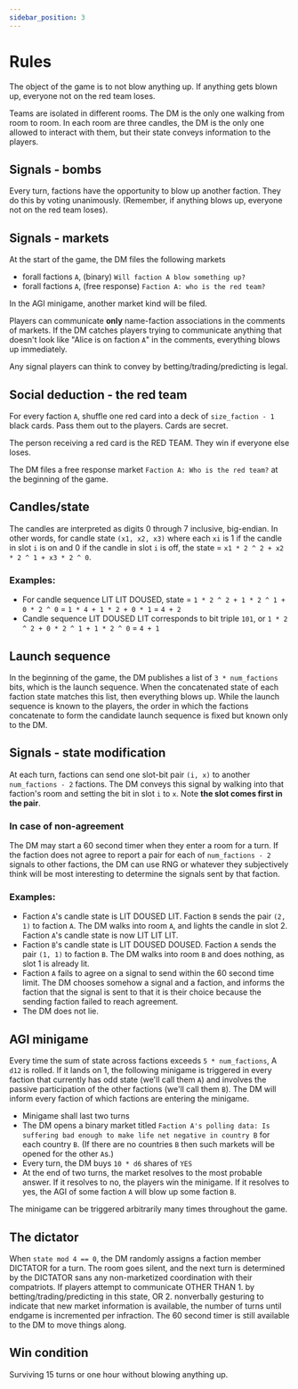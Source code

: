 ```yaml
---
sidebar_position: 3
---
```


# Rules

The object of the game is to not blow anything up. If anything gets blown up, everyone not on the red team loses. 

Teams are isolated in different rooms. The DM is the only one walking from room to room. In each room are three candles, the DM is the only one allowed to interact with them, but their state conveys information to the players. 

## Signals - bombs

Every turn, factions have the opportunity to blow up another faction. They do this by voting unanimously. (Remember, if anything blows up, everyone not on the red team loses). 

## Signals - markets

At the start of the game, the DM files the following markets

- forall factions `A`, (binary) `Will faction A blow something up?`
- forall factions `A`, (free response) `Faction A: who is the red team?`

In the AGI minigame, another market kind will be filed. 

Players can communicate **only** name-faction associations in the comments of markets. If the DM catches players trying to communicate anything that doesn't look like "Alice is on faction `A`" in the comments, everything blows up immediately. 

Any signal players can think to convey by betting/trading/predicting is legal. 

## Social deduction - the red team

For every faction `A`, shuffle one red card into a deck of `size_faction - 1` black cards. Pass them out to the players. Cards are secret. 

The person receiving a red card is the RED TEAM. They win if everyone else loses. 

The DM files a free response market `Faction A: Who is the red team?` at the beginning of the game. 

## Candles/state

The candles are interpreted as digits 0 through 7 inclusive, big-endian. In other words, for candle state `(x1, x2, x3)` where each `xi` is 1 if the candle in slot `i` is on and 0 if the candle in slot `i` is off, the state = `x1 * 2 ^ 2 + x2 * 2 ^ 1 + x3 * 2 ^ 0`. 

### Examples: 

- For candle sequence LIT LIT DOUSED, state = `1 * 2 ^ 2 + 1 * 2 ^ 1 + 0 * 2 ^ 0` = `1 * 4 + 1 * 2 + 0 * 1` = `4 + 2`
- Candle sequence LIT DOUSED LIT corresponds to bit triple `101`, or `1 * 2 ^ 2 + 0 * 2 ^ 1 + 1 * 2 ^ 0` = `4 + 1` 

## Launch sequence

In the beginning of the game, the DM publishes a list of `3 * num_factions` bits, which is the launch sequence. When the concatenated state of each faction state matches this list, then everything blows up. While the launch sequence is known to the players, the order in which the factions concatenate to form the candidate launch sequence is fixed but known only to the DM. 

## Signals - state modification

At each turn, factions can send one slot-bit pair `(i, x)` to another `num_factions - 2` factions. The DM conveys this signal by walking into that faction's room and setting the bit in slot `i` to `x`. Note **the slot comes first in the pair**. 

### In case of non-agreement

The DM may start a 60 second timer when they enter a room for a turn. If the faction does not agree to report a pair for each of `num_factions - 2` signals to other factions, the DM can use RNG or whatever they subjectively think will be most interesting to determine the signals sent by that faction. 

### Examples: 
- Faction `A`'s candle state is LIT DOUSED LIT. Faction `B` sends the pair `(2, 1)` to faction `A`. The DM walks into room `A`, and lights the candle in slot 2. Faction `A`'s candle state is now LIT LIT LIT.
- Faction `B`'s candle state is LIT DOUSED DOUSED. Faction `A` sends the pair `(1, 1)` to faction `B`. The DM walks into room `B` and does nothing, as slot 1 is already lit. 
- Faction `A` fails to agree on a signal to send within the 60 second time limit. The DM chooses somehow a signal and a faction, and informs the faction that the signal is sent to that it is their choice because the sending faction failed to reach agreement. 
- The DM does not lie. 

## AGI minigame

Every time the sum of state across factions exceeds `5 * num_factions`, A `d12` is rolled. If it lands on 1, the following minigame is triggered in every faction that currently has odd state (we'll call them `A`) and involves the passive participation of the other factions (we'll call them `B`). The DM will inform every faction of which factions are entering the minigame. 

- Minigame shall last two turns
- The DM opens a binary market titled `Faction A's polling data: Is suffering bad enough to make life net negative in country B` for each country `B`. (If there are no countries `B` then such markets will be opened for the other `A`s.)
- Every turn, the DM buys `10 * d6` shares of `YES`
- At the end of two turns, the market resolves to the most probable answer. If it resolves to no, the players win the minigame. If it resolves to yes, the AGI of some faction `A` will blow up some faction `B`.

The minigame can be triggered arbitrarily many times throughout the game. 

## The dictator

When `state mod 4 == 0`, the DM randomly assigns a faction member DICTATOR for a turn. The room goes silent, and the next turn is determined by the DICTATOR sans any non-marketized coordination with their compatriots. If players attempt to communicate OTHER THAN 1. by betting/trading/predicting in this state, OR 2. nonverbally gesturing to indicate that new market information is available, the number of turns until endgame is incremented per infraction. The 60 second timer is still available to the DM to move things along. 

<!--
## Noise

When `state mod 4 == 1` in any faction, the DM will add random bets to an arbitary market. 
--> 
## Win condition

Surviving 15 turns or one hour without blowing anything up. 


